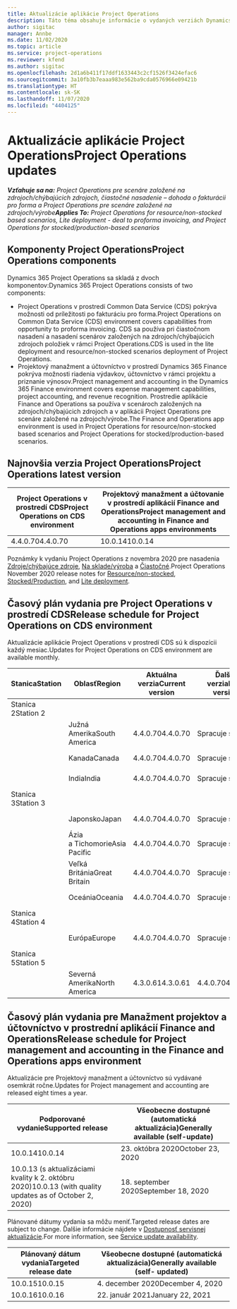```yaml
---
title: Aktualizácie aplikácie Project Operations
description: Táto téma obsahuje informácie o vydaných verziách Dynamics 365 Project Operations.
author: sigitac
manager: Annbe
ms.date: 11/02/2020
ms.topic: article
ms.service: project-operations
ms.reviewer: kfend
ms.author: sigitac
ms.openlocfilehash: 2d1a6b411f17ddf1633443c2cf1526f3424efac6
ms.sourcegitcommit: 3a10fb3b7eaaa983e562ba9cda0576966e09421b
ms.translationtype: HT
ms.contentlocale: sk-SK
ms.lasthandoff: 11/07/2020
ms.locfileid: "4404125"
---
```

# <a name="project-operations-updates"></a><span data-ttu-id="cd74c-103">Aktualizácie aplikácie Project Operations</span><span class="sxs-lookup"><span data-stu-id="cd74c-103">Project Operations updates</span></span>

<span data-ttu-id="cd74c-104">_**Vzťahuje sa na:** Project Operations pre scenáre založené na zdrojoch/chýbajúcich zdrojoch, čiastočné nasadenie – dohoda o fakturácii pro forma a Project Operations pre scenáre založené na zdrojoch/výrobe_</span><span class="sxs-lookup"><span data-stu-id="cd74c-104">_**Applies To:** Project Operations for resource/non-stocked based scenarios, Lite deployment - deal to proforma invoicing, and Project Operations for stocked/production-based scenarios_</span></span>

## <a name="project-operations-components"></a><span data-ttu-id="cd74c-105">Komponenty Project Operations</span><span class="sxs-lookup"><span data-stu-id="cd74c-105">Project Operations components</span></span>

<span data-ttu-id="cd74c-106">Dynamics 365 Project Operations sa skladá z dvoch komponentov:</span><span class="sxs-lookup"><span data-stu-id="cd74c-106">Dynamics 365 Project Operations consists of two components:</span></span>

- <span data-ttu-id="cd74c-107">Project Operations v prostredí Common Data Service (CDS) pokrýva možnosti od príležitosti po fakturáciu pro forma.</span><span class="sxs-lookup"><span data-stu-id="cd74c-107">Project Operations on Common Data Service (CDS) environment covers capabilities from opportunity to proforma invoicing.</span></span> <span data-ttu-id="cd74c-108">CDS sa používa pri čiastočnom nasadení a nasadení scenárov založených na zdrojoch/chýbajúcich zdrojoch položiek v rámci Project Operations.</span><span class="sxs-lookup"><span data-stu-id="cd74c-108">CDS is used in the lite deployment and resource/non-stocked scenarios deployment of Project Operations.</span></span>
- <span data-ttu-id="cd74c-109">Projektový manažment a účtovníctvo v prostredí Dynamics 365 Finance pokrýva možnosti riadenia výdavkov, účtovníctvo v rámci projektu a priznanie výnosov.</span><span class="sxs-lookup"><span data-stu-id="cd74c-109">Project management and accounting in the Dynamics 365 Finance environment covers expense management capabilities, project accounting, and revenue recognition.</span></span> <span data-ttu-id="cd74c-110">Prostredie aplikácie Finance and Operations sa používa v scenároch založených na zdrojoch/chýbajúcich zdrojoch a v aplikácii Project Operations pre scenáre založené na zdrojoch/výrobe.</span><span class="sxs-lookup"><span data-stu-id="cd74c-110">The Finance and Operations app environment is used in Project Operations for resource/non-stocked based scenarios and Project Operations for stocked/production-based scenarios.</span></span>

## <a name="project-operations-latest-version"></a><span data-ttu-id="cd74c-111">Najnovšia verzia Project Operations</span><span class="sxs-lookup"><span data-stu-id="cd74c-111">Project Operations latest version</span></span>

| <span data-ttu-id="cd74c-112">Project Operations v prostredí CDS</span><span class="sxs-lookup"><span data-stu-id="cd74c-112">Project Operations on CDS environment</span></span> | <span data-ttu-id="cd74c-113">Projektový manažment a účtovanie v prostredí aplikácií Finance and Operations</span><span class="sxs-lookup"><span data-stu-id="cd74c-113">Project management and accounting in Finance and Operations apps environments</span></span> |
| --- | --- |
| <span data-ttu-id="cd74c-114">4.4.0.70</span><span class="sxs-lookup"><span data-stu-id="cd74c-114">4.4.0.70</span></span> | <span data-ttu-id="cd74c-115">10.0.14</span><span class="sxs-lookup"><span data-stu-id="cd74c-115">10.0.14</span></span> |

<span data-ttu-id="cd74c-116">Poznámky k vydaniu Project Operations z novembra 2020 pre nasadenia [Zdroje/chýbajúce zdroje](whats-new-nov-2020-resource-based.md), [Na sklade/výroba](../prod-pma/whats-new/whats-new-nov-2020-production-based.md) a [Čiastočné](../pro/whats-new/whats-new-nov-2020-lite.md).</span><span class="sxs-lookup"><span data-stu-id="cd74c-116">Project Operations November 2020 release notes for [Resource/non-stocked](whats-new-nov-2020-resource-based.md), [Stocked/Production](../prod-pma/whats-new/whats-new-nov-2020-production-based.md), and [Lite deployment](../pro/whats-new/whats-new-nov-2020-lite.md).</span></span>

## <a name="release-schedule-for-project-operations-on-cds-environment"></a><span data-ttu-id="cd74c-117">Časový plán vydania pre Project Operations v prostredí CDS</span><span class="sxs-lookup"><span data-stu-id="cd74c-117">Release schedule for Project Operations on CDS environment</span></span>

<span data-ttu-id="cd74c-118">Aktualizácie aplikácie Project Operations v prostredí CDS sú k dispozícii každý mesiac.</span><span class="sxs-lookup"><span data-stu-id="cd74c-118">Updates for Project Operations on CDS environment are available monthly.</span></span> 

| <span data-ttu-id="cd74c-119">Stanica</span><span class="sxs-lookup"><span data-stu-id="cd74c-119">Station</span></span>   | <span data-ttu-id="cd74c-120">Oblasť</span><span class="sxs-lookup"><span data-stu-id="cd74c-120">Region</span></span>        | <span data-ttu-id="cd74c-121">Aktuálna verzia</span><span class="sxs-lookup"><span data-stu-id="cd74c-121">Current version</span></span> | <span data-ttu-id="cd74c-122">Ďalšia verzia</span><span class="sxs-lookup"><span data-stu-id="cd74c-122">Next version</span></span> | <span data-ttu-id="cd74c-123">Bežne k dispozícii</span><span class="sxs-lookup"><span data-stu-id="cd74c-123">Generally available</span></span> |
|-----------|---------------|-----------------|--------------|---------------------|
| <span data-ttu-id="cd74c-124">Stanica 2</span><span class="sxs-lookup"><span data-stu-id="cd74c-124">Station 2</span></span> |   &nbsp;      |    &nbsp;       | &nbsp;       |      &nbsp;         |
|   &nbsp;  | <span data-ttu-id="cd74c-125">Južná Amerika</span><span class="sxs-lookup"><span data-stu-id="cd74c-125">South America</span></span> |  <span data-ttu-id="cd74c-126">4.4.0.70</span><span class="sxs-lookup"><span data-stu-id="cd74c-126">4.4.0.70</span></span>       | <span data-ttu-id="cd74c-127">Spracuje sa</span><span class="sxs-lookup"><span data-stu-id="cd74c-127">TBD</span></span>     | <span data-ttu-id="cd74c-128">20. novembra 2020</span><span class="sxs-lookup"><span data-stu-id="cd74c-128">20-Nov-20</span></span>           |
|    &nbsp; | <span data-ttu-id="cd74c-129">Kanada</span><span class="sxs-lookup"><span data-stu-id="cd74c-129">Canada</span></span>        |  <span data-ttu-id="cd74c-130">4.4.0.70</span><span class="sxs-lookup"><span data-stu-id="cd74c-130">4.4.0.70</span></span>       | <span data-ttu-id="cd74c-131">Spracuje sa</span><span class="sxs-lookup"><span data-stu-id="cd74c-131">TBD</span></span>     | <span data-ttu-id="cd74c-132">20. novembra 2020</span><span class="sxs-lookup"><span data-stu-id="cd74c-132">20-Nov-20</span></span>           |
|   &nbsp;  | <span data-ttu-id="cd74c-133">India</span><span class="sxs-lookup"><span data-stu-id="cd74c-133">India</span></span>         |  <span data-ttu-id="cd74c-134">4.4.0.70</span><span class="sxs-lookup"><span data-stu-id="cd74c-134">4.4.0.70</span></span>       | <span data-ttu-id="cd74c-135">Spracuje sa</span><span class="sxs-lookup"><span data-stu-id="cd74c-135">TBD</span></span>     | <span data-ttu-id="cd74c-136">20. novembra 2020</span><span class="sxs-lookup"><span data-stu-id="cd74c-136">20-Nov-20</span></span>           |
| <span data-ttu-id="cd74c-137">Stanica 3</span><span class="sxs-lookup"><span data-stu-id="cd74c-137">Station 3</span></span>  |      &nbsp;   |     &nbsp;      |     &nbsp;   |      &nbsp;         |
|   &nbsp;  | <span data-ttu-id="cd74c-138">Japonsko</span><span class="sxs-lookup"><span data-stu-id="cd74c-138">Japan</span></span>         |  <span data-ttu-id="cd74c-139">4.4.0.70</span><span class="sxs-lookup"><span data-stu-id="cd74c-139">4.4.0.70</span></span>       | <span data-ttu-id="cd74c-140">Spracuje sa</span><span class="sxs-lookup"><span data-stu-id="cd74c-140">TBD</span></span>     | <span data-ttu-id="cd74c-141">4. decembra 2020</span><span class="sxs-lookup"><span data-stu-id="cd74c-141">04-Dec-20</span></span>           |
|   &nbsp;  | <span data-ttu-id="cd74c-142">Ázia a Tichomorie</span><span class="sxs-lookup"><span data-stu-id="cd74c-142">Asia Pacific</span></span>  |  <span data-ttu-id="cd74c-143">4.4.0.70</span><span class="sxs-lookup"><span data-stu-id="cd74c-143">4.4.0.70</span></span>       | <span data-ttu-id="cd74c-144">Spracuje sa</span><span class="sxs-lookup"><span data-stu-id="cd74c-144">TBD</span></span>     | <span data-ttu-id="cd74c-145">4. decembra 2020</span><span class="sxs-lookup"><span data-stu-id="cd74c-145">04-Dec-20</span></span>           |
|   &nbsp;  | <span data-ttu-id="cd74c-146">Veľká Británia</span><span class="sxs-lookup"><span data-stu-id="cd74c-146">Great Britain</span></span> |  <span data-ttu-id="cd74c-147">4.4.0.70</span><span class="sxs-lookup"><span data-stu-id="cd74c-147">4.4.0.70</span></span>       | <span data-ttu-id="cd74c-148">Spracuje sa</span><span class="sxs-lookup"><span data-stu-id="cd74c-148">TBD</span></span>     | <span data-ttu-id="cd74c-149">4. decembra 2020</span><span class="sxs-lookup"><span data-stu-id="cd74c-149">04-Dec-20</span></span>           |
|   &nbsp;  | <span data-ttu-id="cd74c-150">Oceánia</span><span class="sxs-lookup"><span data-stu-id="cd74c-150">Oceania</span></span>       |  <span data-ttu-id="cd74c-151">4.4.0.70</span><span class="sxs-lookup"><span data-stu-id="cd74c-151">4.4.0.70</span></span>       | <span data-ttu-id="cd74c-152">Spracuje sa</span><span class="sxs-lookup"><span data-stu-id="cd74c-152">TBD</span></span>     | <span data-ttu-id="cd74c-153">4. decembra 2020</span><span class="sxs-lookup"><span data-stu-id="cd74c-153">04-Dec-20</span></span>           |
| <span data-ttu-id="cd74c-154">Stanica 4</span><span class="sxs-lookup"><span data-stu-id="cd74c-154">Station 4</span></span> |     &nbsp;    |     &nbsp;      |     &nbsp;   |      &nbsp;         |
|   &nbsp;  | <span data-ttu-id="cd74c-155">Európa</span><span class="sxs-lookup"><span data-stu-id="cd74c-155">Europe</span></span>        |  <span data-ttu-id="cd74c-156">4.4.0.70</span><span class="sxs-lookup"><span data-stu-id="cd74c-156">4.4.0.70</span></span>       | <span data-ttu-id="cd74c-157">Spracuje sa</span><span class="sxs-lookup"><span data-stu-id="cd74c-157">TBD</span></span>     | <span data-ttu-id="cd74c-158">11. decembra 2020</span><span class="sxs-lookup"><span data-stu-id="cd74c-158">11-Dec-20</span></span>           |
| <span data-ttu-id="cd74c-159">Stanica 5</span><span class="sxs-lookup"><span data-stu-id="cd74c-159">Station 5</span></span> |     &nbsp;    |     &nbsp;      |     &nbsp;   |      &nbsp;         |
|   &nbsp;  | <span data-ttu-id="cd74c-160">Severná Amerika</span><span class="sxs-lookup"><span data-stu-id="cd74c-160">North America</span></span> | <span data-ttu-id="cd74c-161">4.3.0.61</span><span class="sxs-lookup"><span data-stu-id="cd74c-161">4.3.0.61</span></span>        | <span data-ttu-id="cd74c-162">4.4.0.70</span><span class="sxs-lookup"><span data-stu-id="cd74c-162">4.4.0.70</span></span>     | <span data-ttu-id="cd74c-163">15. novembra 2020</span><span class="sxs-lookup"><span data-stu-id="cd74c-163">15-Nov-20</span></span>           |

## <a name="release-schedule-for-project-management-and-accounting-in-the-finance-and-operations-apps-environment"></a><span data-ttu-id="cd74c-164">Časový plán vydania pre Manažment projektov a účtovníctvo v prostrední aplikácií Finance and Operations</span><span class="sxs-lookup"><span data-stu-id="cd74c-164">Release schedule for Project management and accounting in the Finance and Operations apps environment</span></span>

<span data-ttu-id="cd74c-165">Aktualizácie pre Projektový manažment a účtovníctvo sú vydávané osemkrát ročne.</span><span class="sxs-lookup"><span data-stu-id="cd74c-165">Updates for Project management and accounting are released eight times a year.</span></span>

| <span data-ttu-id="cd74c-166">Podporované vydanie</span><span class="sxs-lookup"><span data-stu-id="cd74c-166">Supported release</span></span> | <span data-ttu-id="cd74c-167">Všeobecne dostupné (automatická aktualizácia)</span><span class="sxs-lookup"><span data-stu-id="cd74c-167">Generally available (self-update)</span></span> |
| --- | --- |
| <span data-ttu-id="cd74c-168">10.0.14</span><span class="sxs-lookup"><span data-stu-id="cd74c-168">10.0.14</span></span> | <span data-ttu-id="cd74c-169">23. októbra 2020</span><span class="sxs-lookup"><span data-stu-id="cd74c-169">October 23, 2020</span></span> |
| <span data-ttu-id="cd74c-170">10.0.13 (s aktualizáciami kvality k 2. októbru 2020)</span><span class="sxs-lookup"><span data-stu-id="cd74c-170">10.0.13 (with quality updates as of October 2, 2020)</span></span> | <span data-ttu-id="cd74c-171">18. september 2020</span><span class="sxs-lookup"><span data-stu-id="cd74c-171">September 18, 2020</span></span> |

<span data-ttu-id="cd74c-172">Plánované dátumy vydania sa môžu meniť.</span><span class="sxs-lookup"><span data-stu-id="cd74c-172">Targeted release dates are subject to change.</span></span> <span data-ttu-id="cd74c-173">Ďalšie informácie nájdete v [Dostupnosť servisnej aktualizácie](https://docs.microsoft.com/dynamics365/fin-ops-core/fin-ops/get-started/public-preview-releases?toc=/dynamics365/finance/toc.json).</span><span class="sxs-lookup"><span data-stu-id="cd74c-173">For more information, see [Service update availability](https://docs.microsoft.com/dynamics365/fin-ops-core/fin-ops/get-started/public-preview-releases?toc=/dynamics365/finance/toc.json).</span></span>

| <span data-ttu-id="cd74c-174">Plánovaný dátum vydania</span><span class="sxs-lookup"><span data-stu-id="cd74c-174">Targeted release date</span></span> | <span data-ttu-id="cd74c-175">Všeobecne dostupné (automatická aktualizácia)</span><span class="sxs-lookup"><span data-stu-id="cd74c-175">Generally available (self- updated)</span></span> |
| --- | --- |
| <span data-ttu-id="cd74c-176">10.0.15</span><span class="sxs-lookup"><span data-stu-id="cd74c-176">10.0.15</span></span> | <span data-ttu-id="cd74c-177">4. december 2020</span><span class="sxs-lookup"><span data-stu-id="cd74c-177">December 4, 2020</span></span> |
| <span data-ttu-id="cd74c-178">10.0.16</span><span class="sxs-lookup"><span data-stu-id="cd74c-178">10.0.16</span></span> | <span data-ttu-id="cd74c-179">22. január 2021</span><span class="sxs-lookup"><span data-stu-id="cd74c-179">January 22, 2021</span></span> |

